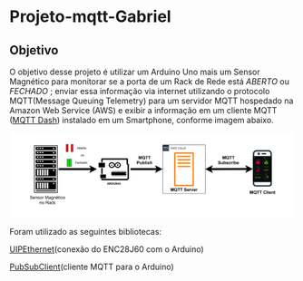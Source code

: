 # Projeto-mqtt-Gabriel
<p>

## Objetivo 
</p>

O objetivo desse projeto é utilizar um Arduino Uno mais um Sensor Magnético para monitorar se a porta de um Rack de Rede está *ABERTO* ou *FECHADO* ; enviar essa informação via internet utilizando o protocolo MQTT(Message Queuing Telemetry) para um servidor MQTT hospedado na Amazon Web Service (AWS) e exibir a informação em um cliente MQTT  ([MQTT Dash](https://play.google.com/store/apps/details?id=net.routix.mqttdash&hl=pt_BR&gl=US)) instalado em um Smartphone, conforme imagem abaixo.

![Projeto](https://github.com/Gabriel-Ctrll/Projeto-mqtt-Gabriel/blob/main/Projeto.PNG)

<p>
Foram utilizado as seguintes bibliotecas:
</p>

[UIPEthernet](https://www.arduinolibraries.info/libraries/uip-ethernet)(conexão do ENC28J60 com o Arduino)

[PubSubClient](https://pubsubclient.knolleary.net/)(cliente MQTT para o Arduino)
